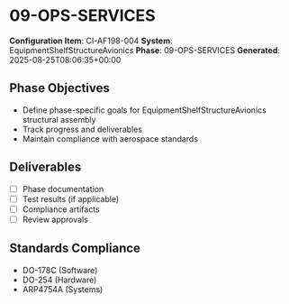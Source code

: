 # 09-OPS-SERVICES

**Configuration Item**: CI-AF198-004
**System**: EquipmentShelfStructureAvionics
**Phase**: 09-OPS-SERVICES
**Generated**: 2025-08-25T08:06:35+00:00

## Phase Objectives
- Define phase-specific goals for EquipmentShelfStructureAvionics structural assembly
- Track progress and deliverables
- Maintain compliance with aerospace standards

## Deliverables
- [ ] Phase documentation
- [ ] Test results (if applicable)
- [ ] Compliance artifacts
- [ ] Review approvals

## Standards Compliance
- DO-178C (Software)
- DO-254 (Hardware)
- ARP4754A (Systems)

